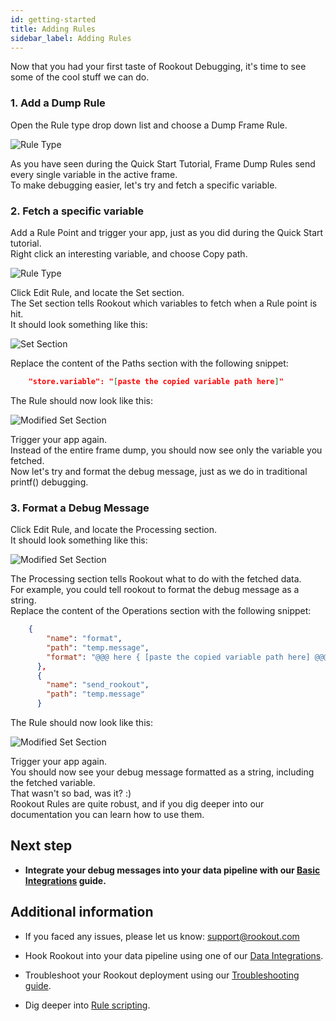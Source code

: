 ```yaml
---
id: getting-started
title: Adding Rules
sidebar_label: Adding Rules
---
```


Now that you had your first taste of Rookout Debugging, it's time to see some of the cool stuff we can do.

### 1. Add a Dump Rule

Open the Rule type drop down list and choose a Dump Frame Rule.

![Rule Type](/img/screenshots/basic_debug_1.png)

As you have seen during the Quick Start Tutorial, Frame Dump Rules send every single variable in the active frame.<br/>
To make debugging easier, let's try and fetch a specific variable.

### 2. Fetch a specific variable

Add a Rule Point and trigger your app, just as you did during the Quick Start tutorial.<br/>
Right click an interesting variable, and choose Copy path.

![Rule Type](/img/screenshots/basic_debug_2.png)

Click Edit Rule, and locate the Set section.<br/>
The Set section tells Rookout which variables to fetch when a Rule point is hit.<br/>
It should look something like this:

![Set Section](/img/screenshots/basic_debug_3.png)

Replace the content of the Paths section with the following snippet:

```json
    "store.variable": "[paste the copied variable path here]"
```

The Rule should now look like this:

![Modified Set Section](/img/screenshots/basic_debug_4.png)

Trigger your app again.<br/>
Instead of the entire frame dump, you should now see only the variable you fetched.<br/>
Now let's try and format the debug message, just as we do in traditional printf() debugging.

### 3. Format a Debug Message

Click Edit Rule, and locate the Processing section.<br/>
It should look something like this:

![Modified Set Section](/img/screenshots/basic_debug_5.png)

The Processing section tells Rookout what to do with the fetched data.<br/>
For example, you could tell rookout to format the debug message as a string.<br/>
Replace the content of the Operations section with the following snippet:

```json
    {
        "name": "format",
        "path": "temp.message",
        "format": "@@@ here { [paste the copied variable path here] @@@}"
      },
      {
        "name": "send_rookout",
        "path": "temp.message"
      }
```

The Rule should now look like this:

![Modified Set Section](/img/screenshots/basic_debug_6.png)

Trigger your app again.<br/>
You should now see your debug message formatted as a string, including the fetched variable.<br/>
That wasn't so bad, was it? :)<br/>
Rookout Rules are quite robust, and if you dig deeper into our documentation you can learn how to use them.

## Next step

- __Integrate your debug messages into your data pipeline with our [Basic Integrations](integrations-overview.md) guide.__

## Additional information

- If you faced any issues, please let us know: support@rookout.com

- Hook Rookout into your data pipeline using one of our [Data Integrations](integrations-home.md).

- Troubleshoot your Rookout deployment using our [Troubleshooting guide](troubleshooting-rules.md).

- Dig deeper into [Rule scripting](rules-index.md).